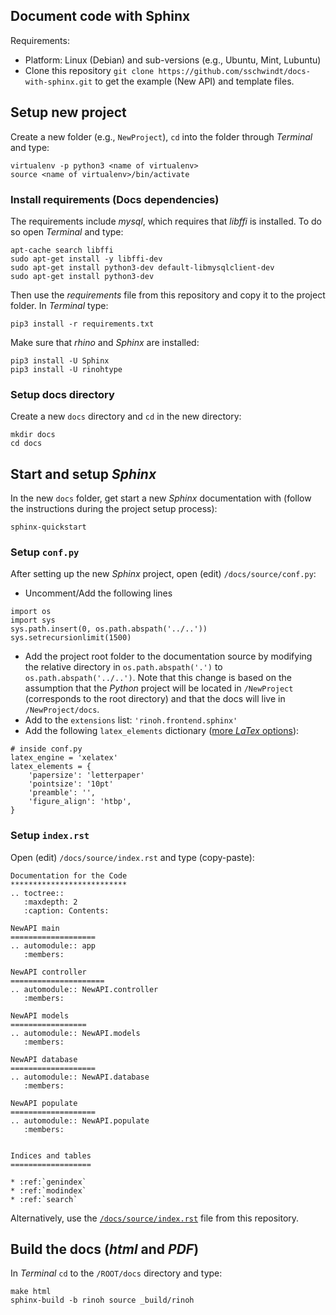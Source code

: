 ## Document code with Sphinx

Requirements:
 * Platform: Linux (Debian) and sub-versions (e.g., Ubuntu, Mint, Lubuntu)
 * Clone this repository `git clone https://github.com/sschwindt/docs-with-sphinx.git` to get the example (New API) and template files.

## Setup new project

Create a new folder (e.g., `NewProject`), `cd` into the folder through *Terminal* and type:

```
virtualenv -p python3 <name of virtualenv>
source <name of virtualenv>/bin/activate
```

### Install requirements (Docs dependencies)

The requirements include *mysql*, which requires that  *libffi* is installed. To do so open *Terminal* and type:

```
apt-cache search libffi
sudo apt-get install -y libffi-dev
sudo apt-get install python3-dev default-libmysqlclient-dev
sudo apt-get install python3-dev
```

Then use the *requirements* file from this repository and copy it to the project folder. In *Terminal* type:

```
pip3 install -r requirements.txt
```

Make sure that *rhino* and *Sphinx* are installed:

```
pip3 install -U Sphinx
pip3 install -U rinohtype
```

### Setup docs directory

Create a new `docs` directory and `cd` in the new directory:

```
mkdir docs
cd docs
```

## Start and setup *Sphinx* 

In the new `docs` folder, get start a new *Sphinx* documentation with (follow the instructions during the project setup process):

```
sphinx-quickstart
```

### Setup **`conf.py`**
After setting up the new *Sphinx* project, open (edit) `/docs/source/conf.py`:

* Uncomment/Add the following lines
```
import os
import sys
sys.path.insert(0, os.path.abspath('../..'))
sys.setrecursionlimit(1500)

```
* Add the project root folder to the documentation source by modifying the relative directory in `os.path.abspath('.')` to `os.path.abspath('../..')`. Note that this change is based on the assumption that the *Python* project will be located in `/NewProject` (corresponds to the root directory) and that the docs will live in `/NewProject/docs`.
* Add to the `extensions` list: `'rinoh.frontend.sphinx'` 
* Add the following `latex_elements` dictionary ([more *LaTex* options](https://www.sphinx-doc.org/en/master/latex.html)):
```
# inside conf.py
latex_engine = 'xelatex'
latex_elements = {
    'papersize': 'letterpaper'
	'pointsize': '10pt'
    'preamble': '',
    'figure_align': 'htbp',
}
```

### Setup **`index.rst`**

Open (edit) `/docs/source/index.rst` and type (copy-paste):

```
Documentation for the Code
**************************
.. toctree::
   :maxdepth: 2
   :caption: Contents:

NewAPI main
===================
.. automodule:: app
   :members:

NewAPI controller
=====================
.. automodule:: NewAPI.controller
   :members:

NewAPI models
=================
.. automodule:: NewAPI.models
   :members:

NewAPI database
===================
.. automodule:: NewAPI.database
   :members:

NewAPI populate
===================
.. automodule:: NewAPI.populate
   :members:


Indices and tables
==================

* :ref:`genindex`
* :ref:`modindex`
* :ref:`search`
```

Alternatively, use the [`/docs/source/index.rst`]() file from this repository.

## Build the docs (*html* and *PDF*)

In *Terminal* `cd` to the `/ROOT/docs` directory and type:

```
make html
sphinx-build -b rinoh source _build/rinoh
```

